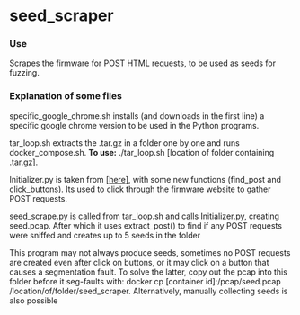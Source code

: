 # seed_scraper
### Use
Scrapes the firmware for POST HTML requests, to be used as seeds for fuzzing.
### Explanation of some files
specific_google_chrome.sh installs (and downloads in the first line) a specific google chrome version to be used in the Python programs.

tar_loop.sh extracts the .tar.gz in a folder one by one and runs docker_compose.sh. **To use:** ./tar_loop.sh [location of folder containing .tar.gz].

Initializer.py is taken from [[here](https://github.com/sefcom/greenhouse/blob/829cbabbb5de64e251dc7f9c2692b2ca39e29b3b/Greenhouse/plugins/Initializer.py)], with some new functions (find_post and click_buttons). Its used to click through the firmware website to gather POST requests.

seed_scrape.py is called from tar_loop.sh and calls Initializer.py, creating seed.pcap. After which it uses extract_post() to find if any POST requests were sniffed and creates up to 5 seeds in the folder

This program may not always produce seeds, sometimes no POST requests are created even after click on buttons, or it may click on a button that causes a segmentation fault. To solve the latter, copy out the pcap into this folder before it seg-faults with: docker cp [container id]:/pcap/seed.pcap /location/of/folder/seed_scraper. Alternatively, manually collecting seeds is also possible
